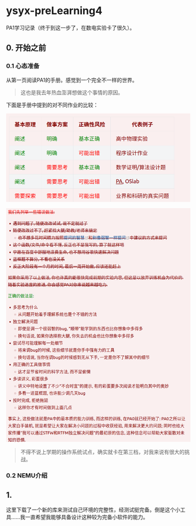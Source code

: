 # ysyx-preLearning4

PA1学习记录（终于到这一步了，在数电实验卡了很久）。

## 0. 开始之前

### 0.1 心态准备

从第一页阅读PA1的手册。感觉到一个完全不一样的世界。

> 这也是我去年热血澎湃想做这个事情的原因。

下面是手册中提到的对不同作业的比较：

![1](pics/prelearn4/pa1-manual-read1.png)

![2](pics/prelearn4/pa1-manual-read2.png)

> 不得不说上学期的操作系统试点，确实就卡在第三档，对我来说有很大的挑战。

### 0.2 NEMU介绍


## 1. 

这里下载了一个新的库来测试自己环境的完整性，经测试挺完备。倒是这个小工具......我一直希望我能够具备设计这种较为完备小软件的能力。
